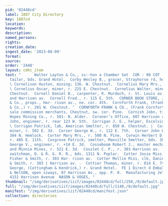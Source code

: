 ```yaml
---
pid: '02448cd'
label: 1887 City Directory
key: 1887cd
location: 
keywords: 
description: 
named_persons: 
rights: 
creation_date: 
ingest_date: '2023-08-09'
format: 
source: 
order: '2448'
layout: cmhc_item
text: "      Walter Layton & Co,, ss:-hon a Chamber Set  COR : 98 COT  Corbin Henry,
  tailor, bds. Grand Hotel.  Corby Wesley B., grocer, Strayhorse rd, head E. 5th.
  \ Cornelison Huston, mining; 136. W. Chestnut.  Cornelius Mary Mrs., . 225 E. Chestnut.
  \ Cornelius Oscar, miner, r. 225 E. Chestnut.  Cornelius Walter, miner, r. 215 E.
  Chestnut.  Cornell Daniel B., carpenter, R. Murdoch, r. St. Louis av., bet. Poplar
  and Harrison av.  Cornell Fred., r. 115 E. 5th.  CORNER BOOK STORE, John Nowland
  & Co., props., Har- rison av., ne. cor. 4th.  Cornforth Frank, (Frank Cornforth
  & Co.,) r. 201 W. Chestnut. ‘  CORNFORTH FRANK & CO., (Frank Cornforth,) whole-
  sale commission merchants, Chestnut, sw. cor. Pine.  Cornish Jobn, timberman, Small
  Hopes Mining Co., r. 501- N. Alder.  Coroner’s Office, 607 Harrison av.  Corrigan
  John, engineer, r. rear 123 W. 5th.  Corrigan J. E., helper, Excelsior Iron Works.
  \ Corrigan Patrick, lab, American Smelter, r. 850 W. Chestnut. |  Corrin Richard,
  miner, r. 502 E. 3d.  Corser George W., r. 112 E. 7th.  Corser John W., miner, r.
  304 N. Hemlock.  Corter Mary Mrs., r. 500 N. Pine.  Corwin Herbert D. -» Switchman,
  r. 405 E. 11th.  Cosgrove Patrick, smelter, Manville Smelter, bds. 301 E. 7th.  Cosseboom
  George V., engineer, r. +14 E. 3d.  Cosseboom Robert J., master mechanic, A. Y.
  and Minnie Mines, r. 521 E. 3d.  Cosslet C. P., r. 303 Harrison av.  Costello James,
  switchman, D. & R. G. R. R., bds. 1311 N. Poplar.  Cotter Josie Miss, clk, Daniels,
  Fisher & Smith, r. 303 Har- rison av.  Cotter Mollie Miss, clk, Daniels, Fisher
  & Smith, r. 303 | Harrison av. .  Cottier Thomas, miner, r. 814 E. 7th.  Cottingham
  George, (Cottingham & Kendrick,) r. Grand Hotel.  FE 1 Direct d Embal . Off Walley
  & NelSON, open siways, 07 Harrison Av., opp. P. 0.  Manufacturing Jel  FOR THE TRADE,
  415} Harrison Avenue  NASON & VOGES, "
thumbnail: "/img/derivatives/iiif/images/02448cd/full/250,/0/default.jpg"
full: "/img/derivatives/iiif/images/02448cd/full/1140,/0/default.jpg"
manifest: "/img/derivatives/iiif/02448cd/manifest.json"
collection: directories
---
```

